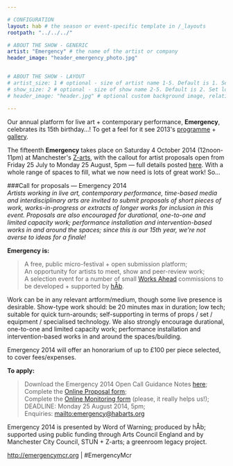```yaml
---

# CONFIGURATION
layout: hab # the season or event-specific template in /_layouts
rootpath: "../../../"

# ABOUT THE SHOW - GENERIC
artist: "Emergency" # the name of the artist or company
header_image: "header_emergency_photo.jpg"   


# ABOUT THE SHOW - LAYOUT
# artist_size: 1 # optional - size of artist name 1-5. Default is 1. Set longer names to lower values
# show_size: 2 # optional - size of show name 2-5. Default is 2. Set longer names to lower values
# header_image: "header.jpg" # optional custom background image, relative to current page

---
```

Our annual platform for live art + contemporary performance, **Emergency**, celebrates its 15th birthday…! To get a feel for it see 2013's [programme](/archive/2013-emergency) + [gallery](/galleries/2013-emergency).           
             
The fifteenth **Emergency** takes place on Saturday 4 October 2014 (12noon-11pm) at Manchester's [Z-arts](http://www.z-arts.org/about-us/getting-here), with the callout for artist proposals open from Friday 25 July to Monday 25 August, 5pm — full details posted [here](http://emergencymcr.posthaven.com/emergency-2014-4-oct-2014-manchester-call-for-proposals-now-open). With a whole range of spaces to fill, what we now need is lots of great work! So…                   
             
###Call for proposals — Emergency 2014      
*Artists working in live art, contemporary performance, time-based media and interdisciplinary arts are invited to submit proposals of short pieces of work, works-in-progress or extracts of longer works for inclusion in this event. Proposals are also encouraged for durational, one-to-one and limited capacity work; performance installation and intervention-based works in and around the spaces; since this is our 15th year, we're not averse to ideas for a finale!*        
             
**Emergency is:**    
>A free, public micro-festival + open submission platform;   
>An opportunity for artists to meet, show and peer-review work;      
>A selection event for a number of small [Works Ahead](/hab/worksahead) commissions to be developed + supported by [hÅb](/hab).        
        
Work can be in any relevant artform/medium, though some live presence is desirable. Show-type work should: be 20 minutes max in duration; low tech; suitable for quick turn-arounds; self-supporting in terms of props / set / equipment / specialised technology. We also strongly encourage durational, one-to-one and limited capacity work; performance installation and intervention-based works in and around the spaces/building.             
            
Emergency 2014 will offer an honorarium of up to £100 per piece selected, to cover fees/expenses.

**To apply:**        
>Download the Emergency 2014 Open Call Guidance Notes [here](http://emergencymcr.posthaven.com/emergency-2014-4-oct-2014-manchester-call-for-proposals-now-open);        
>Complete the [Online Proposal form](http://habarts.wufoo.eu/forms/emergency-2014-proposal-form);        
>Complete the [Online Monitoring form](http://habarts.wufoo.eu/forms/hab-monitoring-form) (please, it really helps us!);       
>DEADLINE: Monday 25 August 2014, 5pm;         
>Enquiries: <mailto:emergency@habarts.org>        
        
Emergency 2014 is presented by Word of Warning; produced by hÅb; supported using public funding through Arts Council England and by Manchester City Council, STUN + Z-arts; a greenroom legacy project.        
        
<http://emergencymcr.org> | #EmergencyMcr
